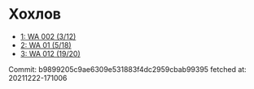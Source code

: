 # Хохлов
- [1: WA 002 (3/12)](1.md)
- [2: WA 01 (5/18)](2.md)
- [3: WA 012 (19/20)](3.md)

Commit: b9899205c9ae6309e531883f4dc2959cbab99395
 fetched at: 20211222-171006
